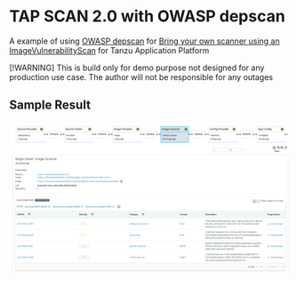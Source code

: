 # TAP SCAN 2.0 with OWASP depscan

A example of using [OWASP depscan](https://github.com/owasp-dep-scan/dep-scan) for [Bring your own scanner using an ImageVulnerabilityScan](https://docs.vmware.com/en/VMware-Tanzu-Application-Platform/1.8/tap/scst-scan-ivs-create-your-own.html) for Tanzu Application Platform

[!WARNING]
This is build only for demo purpose not designed for any production use case. The author will not be responsible for any outages


## Sample Result

![img.png](img.png)
